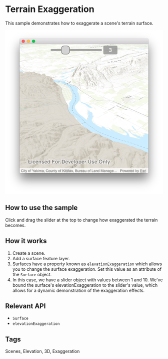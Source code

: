 # Terrain Exaggeration

This sample demonstrates how to exaggerate a scene's terrain surface.

![](screenshot.png)

## How to use the sample
Click and drag the slider at the top to change how exaggerated the terrain becomes.

## How it works
1. Create a scene.
2. Add a surface feature layer.
3. Surfaces have a property known as `elevationExaggeration` which allows you to change the surface exaggeration. Set this value as an attribute of the `Surface` object.
4. In this case, we have a slider object with values between 1 and 10. We've bound the surface's elevationExaggeration to the slider's value, which allows for a dynamic demonstration of the exaggeration effects.

## Relevant API
 - `Surface`
 - `elevationExaggeration`

## Tags
Scenes, Elevation, 3D, Exaggeration

